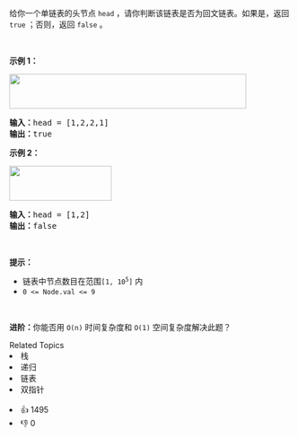 <p>给你一个单链表的头节点 <code>head</code> ，请你判断该链表是否为回文链表。如果是，返回 <code>true</code> ；否则，返回 <code>false</code> 。</p>

<p>&nbsp;</p>

<p><strong>示例 1：</strong></p> 
<img alt="" src="https://assets.leetcode.com/uploads/2021/03/03/pal1linked-list.jpg" style="width: 422px; height: 62px;" /> 
<pre>
<strong>输入：</strong>head = [1,2,2,1]
<strong>输出：</strong>true
</pre>

<p><strong>示例 2：</strong></p> 
<img alt="" src="https://assets.leetcode.com/uploads/2021/03/03/pal2linked-list.jpg" style="width: 182px; height: 62px;" /> 
<pre>
<strong>输入：</strong>head = [1,2]
<strong>输出：</strong>false
</pre>

<p>&nbsp;</p>

<p><strong>提示：</strong></p>

<ul> 
 <li>链表中节点数目在范围<code>[1, 10<sup>5</sup>]</code> 内</li> 
 <li><code>0 &lt;= Node.val &lt;= 9</code></li> 
</ul>

<p>&nbsp;</p>

<p><strong>进阶：</strong>你能否用&nbsp;<code>O(n)</code> 时间复杂度和 <code>O(1)</code> 空间复杂度解决此题？</p>

<div><div>Related Topics</div><div><li>栈</li><li>递归</li><li>链表</li><li>双指针</li></div></div><br><div><li>👍 1495</li><li>👎 0</li></div>